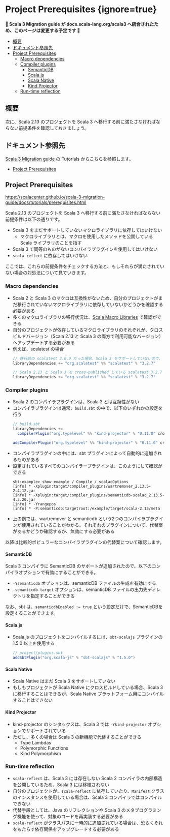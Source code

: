 # Project Prerequisites {ignore=true}

**:construction: Scala 3 Migration guide が docs.scala-lang.org/scala3 へ統合されたため、このページは変更する予定です :construction:**

<!-- @import "[TOC]" {cmd="toc" depthFrom=1 depthTo=6 orderedList=false} -->

<!-- code_chunk_output -->

- [概要](#概要)
- [ドキュメント参照先](#ドキュメント参照先)
- [Project Prerequisites](#project-prerequisites-1)
  - [Macro dependencies](#macro-dependencies)
  - [Compiler plugins](#compiler-plugins)
    - [SemanticDB](#semanticdb)
    - [Scala.js](#scalajs)
    - [Scala Native](#scala-native)
    - [Kind Projector](#kind-projector)
  - [Run-time reflection](#run-time-reflection)

<!-- /code_chunk_output -->

## 概要

次に、Scala 2.13 のプロジェクトを Scala 3 へ移行する前に満たさなければならない前提条件を確認しておきましょう。

## ドキュメント参照先

[Scala 3 Migration guide](https://scalacenter.github.io/scala-3-migration-guide/) の Tutorials からこちらを参照します。

- [Project Prerequisites](https://scalacenter.github.io/scala-3-migration-guide/docs/tutorials/prerequisites.html)


## Project Prerequisites

https://scalacenter.github.io/scala-3-migration-guide/docs/tutorials/prerequisites.html

Scala 2.13 のプロジェクトを Scala 3 へ移行する前に満たさなければならない前提条件は以下の通りです。

- Scala 3 をまだサポートしていないマクロライブラリに依存してはいけない
  - マクロライブラリとは、マクロを使用したメソッドを公開している Scala ライブラリのことを指す
- Scala 3 で同等のものがないコンパイラプラグインを使用してはいけない
- `scala-reflect` に依存してはいけない

ここでは、これらの前提条件をチェックする方法と、もしそれらが満たされていない場合の対処法について見ていきます。


### Macro dependencies

- Scala 2 と Scala 3 のマクロは互換性がないため、自分のプロジェクトがまだ移行されていないマクロライブラリに依存していないかどうかを確認する必要がある
- 多くのマクロライブラリの移行状況は、[Scala Macro Libraries](https://scalacenter.github.io/scala-3-migration-guide/docs/macros/macro-libraries.html) で確認ができる
- 自分のプロジェクトが依存しているマクロライブラリのそれぞれが、クロスビルドバージョン（Scala 2.13 と Scala 3 の両方で利用可能なバージョン）へアップデートする必要がある
- 例えば、scalatest の場合
  ```scala
  // 移行前の scalatest 3.0.9 だった場合、Scala 3 をサポートしていないので、
  libraryDependencies += "org.scalatest" %% "scalatest" % "3.2.7"

  // Scala 2.13 と Scala 3 を cross-published している scalatest 3.2.7 に上げる
  libraryDependencies += "org.scalatest" %% "scalatest" % "3.2.7"
  ```

### Compiler plugins

- Scala 2 のコンパイラプラグインは、Scala 3 とは互換性がない
- コンパイラプラグインは通常、`build.sbt` の中で、以下のいずれかの設定を行う
  ```scala
  // build.sbt
  libraryDependencies +=
    compilerPlugin("org.typelevel" %% "kind-projector" % "0.11.0" cross CrossVersion.full)

  addCompilerPlugin("org.typelevel" %% "kind-projector" % "0.11.0" cross CrossVersion.full)
  ```
- コンパイラプラグインの中には、sbt プラグインによって自動的に追加されるものがある
- 設定されているすべてのコンパイラープラグインは、このようにして確認ができる
  ```
  sbt:example> show example / Compile / scalacOptions
  [info] * -Xplugin:target/compiler_plugins/wartremover_2.13.5-2.4.12.jar
  [info] * -Xplugin:target/compiler_plugins/semanticdb-scalac_2.13.5-4.3.20.jar
  [info] * -Yrangepos
  [info] * -P:semanticdb:targetroot:/example/target/scala-2.13/meta
  ```
- 上の例では、wartremover と semanticdb という2つのコンパイラプラグインが使用されていることがわかる。それぞれのプラグインについて、代替案があるかどうか確認するか、無効にする必要がある

以降は比較的ポピュラーなコンパイラプラグインの代替案について確認します。

#### SemanticDB

Scala 3 コンパイラに SemanticDB のサポートが追加されたので、以下のコンパイラオプションで有効にすることができる。

- `-Ysemanticdb` オプションは、semanticDB ファイルの生成を有効にする
- `-semanticdb-target` オプションは、semanticDB ファイルの出力先ディレクトリを指定することができる

なお、sbt は、`semanticdbEnabled := true` という設定だけで、SemanticDBを設定することができます。

#### Scala.js

- Scala.js のプロジェクトをコンパイルするには、`sbt-scalajs` プラグインの 1.5.0 以上を使用する
  ```scala
  // project/plugins.sbt
  addSbtPlugin("org.scala-js" % "sbt-scalajs" % "1.5.0")
  ```

#### Scala Native

- Scala Native はまだ Scala 3 をサポートしていない
- もしもプロジェクトが Scala Native にクロスビルドしている場合、Scala 3 に移行することはできるが、Scala Native プラットフォーム用にコンパイルすることはできない

#### Kind Projector

- kind-projector のシンタックスは、Scala 3 では `-Ykind-projector` オプションでサポートされている
- ただし、多くの場合は Scala 3 の新機能で代替することができる
  - Type Lambdas
  - Polymorphic Functions
  - Kind Polymorphism

### Run-time reflection

- `scala-reflect` は、Scala 3 には存在しない Scala 2 コンパイラの内部構造を公開しているため、Scala 3 には移植されない
- 自分のプロジェクトが、`scala-reflect` に依存していたり、`Manifest` クラスのインスタンスを使用している場合は、Scala 3 コンパイラではコンパイルできない
- 代替手段としては、Java のリフレクションや Scala 3 のメタプログラミング機能を使って、対象のコードを再実装する必要がある
- `scala-reflect` がクラスパスに一時的に追加されている場合は、恐らくそれをもたらす依存関係をアップグレードする必要がある

